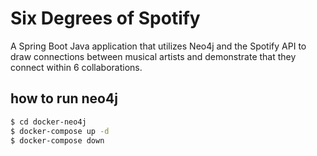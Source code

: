 # Six Degrees of Spotify
A Spring Boot Java application that utilizes Neo4j and the Spotify API to draw connections between musical artists and demonstrate that they connect within 6 collaborations.

## how to run neo4j

```sh
$ cd docker-neo4j
$ docker-compose up -d
$ docker-compose down
```
